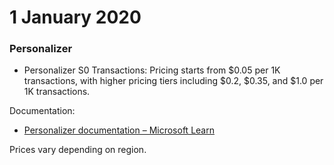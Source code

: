 # 1 January 2020

### Personalizer

- Personalizer S0 Transactions: Pricing starts from $0.05 per 1K transactions, with higher pricing tiers including $0.2, $0.35, and $1.0 per 1K transactions.

Documentation:
- [Personalizer documentation – Microsoft Learn](https://learn.microsoft.com/en-us/azure/cognitive-services/personalizer/)

Prices vary depending on region.